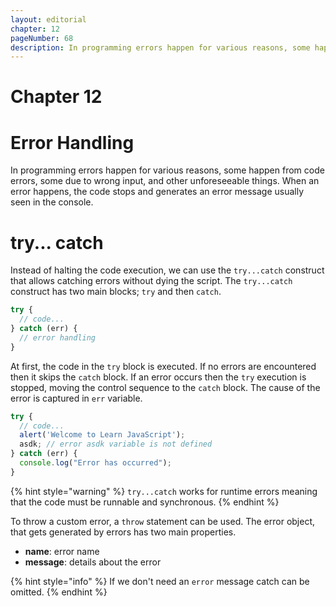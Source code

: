 ```yaml
---
layout: editorial
chapter: 12
pageNumber: 68
description: In programming errors happen for various reasons, some happen from code errors,  some due to wrong input, and other unforeseeable things. The try catch helps prevent the entire script from halting or crashing when an error occurs, allowing us to gracefully handle exceptional cases and provide a fallback behavior.
---
```


# Chapter 12
# Error Handling

In programming errors happen for various reasons, some happen from code errors,  some due to wrong input, and other unforeseeable things.  When an error happens, the code stops and generates an error message usually seen in the console.&#x20;

# try... catch

Instead of halting the code execution, we can use the `try...catch` construct that allows catching errors without dying the script. The `try...catch` construct has two main blocks; `try` and then `catch`.&#x20;

```javascript
try {
  // code...
} catch (err) {
  // error handling
}
```

At first, the code in the `try` block is executed. If no errors are encountered then it skips the `catch` block. If an error occurs then the `try` execution is stopped, moving the control sequence to the `catch` block. The cause of the error is captured in `err` variable.

```javascript
try {
  // code...
  alert('Welcome to Learn JavaScript');  
  asdk; // error asdk variable is not defined
} catch (err) {
  console.log("Error has occurred");
}
```

{% hint style="warning" %}
`try...catch` works for runtime errors meaning that the code must be runnable and synchronous.
{% endhint %}

To throw a custom error, a `throw` statement can be used. The error object, that gets generated by errors has two main properties.&#x20;

* **name**:  error name
* **message**: details about the error&#x20;

{% hint style="info" %}
If we don't need an `error` message catch can be omitted.
{% endhint %}
